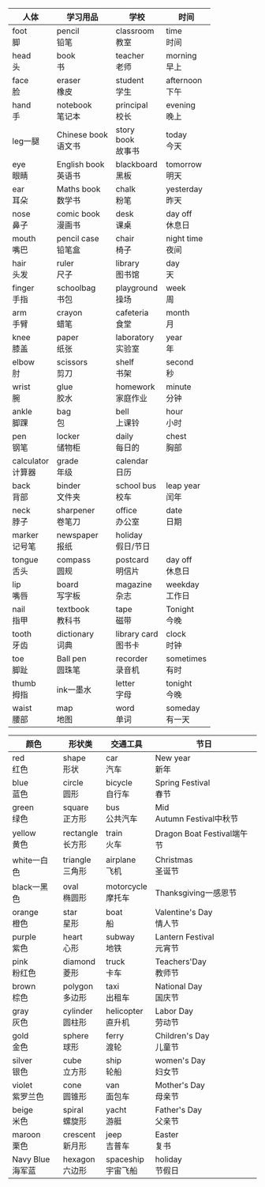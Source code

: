 |人体|学习用品|学校|时间|
| ----- | ---- | ---- | ---- |
|foot<br>脚|pencil<br>铅笔|classroom<br>教室|time<br>时间|
|head<br>头|book<br>书|teacher<br>老师|morning<br>早上|
|face<br>脸|eraser<br>橡皮|student<br>学生|afternoon<br>下午|
|hand<br>手|notebook<br>笔记本|principal<br>校长|evening<br>晚上|
|leg一腿|Chinese book<br>语文书|story<br>book<br>故事书|today<br>今天|
|eye<br>眼睛|English book<br>英语书|blackboard<br>黑板|tomorrow<br>明天|
|ear<br>耳朵|Maths book<br>数学书|chalk<br>粉笔|yesterday <br>昨天|
|nose<br>鼻子|comic book<br>漫画书|desk<br>课桌|day off<br>休息日|
|mouth<br>嘴巴|pencil case<br>铅笔盒|chair<br>椅子|night time<br>夜间|
|hair<br>头发|ruler<br>尺子|library<br>图书馆|day<br>天|
|finger<br>手指|schoolbag<br>书包|playground<br>操场|week<br>周|
|arm<br>手臂|crayon<br>蜡笔|cafeteria<br>食堂|month<br>月|
|knee<br>膝盖|paper<br>纸张|laboratory<br>实验室|year<br>年|
|elbow<br>肘|scissors<br>剪刀|shelf<br>书架|second<br>秒|
|wrist<br>腕|glue<br>胶水|homework<br>家庭作业|minute<br>分钟|
|ankle<br>脚踝|bag<br>包|bell<br>上课铃|hour<br>小时|shoulder<br>肩膀|
|pen<br>钢笔|locker<br>储物柜|daily<br>每日的|chest<br>胸部|
|calculator<br>计算器|grade<br>年级|calendar<br>日历|
|back<br>背部|binder<br>文件夹|school bus<br>校车|leap year<br>闰年|
|neck<br>脖子|sharpener<br>卷笔刀|office<br>办公室|date<br>日期|body <br>身体|
|marker<br>记号笔|newspaper<br>报纸|holiday<br>假日/节日|
|tongue<br>舌头|compass<br>圆规|postcard<br>明信片|day off<br>休息日|
|lip<br>嘴唇|board<br>写字板|magazine<br>杂志|weekday<br>工作日|
|nail<br>指甲|textbook<br>教科书|tape<br>磁带|Tonight<br>今晚|
|tooth<br>牙齿|dictionary<br>词典|library card<br>图书卡|clock<br>时钟|
|toe<br>脚趾|Ball pen<br>圆珠笔|recorder<br>录音机|sometimes<br>有时|
|thumb<br>拇指|ink一墨水|letter<br>字母|tonight<br>今晚|
|waist<br>腰部|map<br>地图|word<br>单词|someday<br>有一天|

|颜色|形状类|交通工具|节日|
| ----- | ---- | ---- | ---- |
|red<br>红色|shape<br>形状|car<br>汽车|New year<br>新年
|blue<br>蓝色|circle<br>圆形|bicycle<br>自行车|Spring Festival<br>春节
|green<br>绿色|square<br>正方形|bus<br>公共汽车|Mid<br>Autumn Festival中秋节
|yellow<br>黄色|rectangle<br>长方形|train<br>火车|Dragon Boat Festival端午节
|white一白色|triangle<br>三角形|airplane<br>飞机|Christmas<br>圣诞节
|black一黑色|oval<br>椭圆形|motorcycle<br>摩托车|Thanksgiving一感恩节
|orange<br>橙色|star<br>星形|boat<br>船|Valentine's Day <br>情人节
|purple<br>紫色|heart<br>心形|subway<br>地铁|Lantern Festival<br>元宵节
|pink<br>粉红色|diamond<br>菱形|truck<br>卡车|Teachers'Day<br>教师节
|brown<br>棕色|polygon<br>多边形|taxi<br>出租车|National Day<br>国庆节
|gray<br>灰色|cylinder<br>圆柱形|helicopter<br>直升机|Labor Day<br>劳动节
|gold<br>金色|sphere<br>球形|ferry<br>渡轮|Children's Day<br>儿童节
|silver<br>银色|cube<br>立方形|ship<br>轮船|women's Day<br>妇女节
|violet<br>紫罗兰色|cone<br>圆锥形|van<br>面包车|Mother's Day<br>母亲节
|beige<br>米色|spiral<br>螺旋形|yacht<br>游艇|Father's Day<br>父亲节
|maroon<br>栗色|crescent<br>新月形|jeep<br>吉普车|Easter<br>复书
|Navy Blue<br>海军蓝|hexagon<br>六边形|spaceship<br>宇宙飞船|holiday<br>节假日
